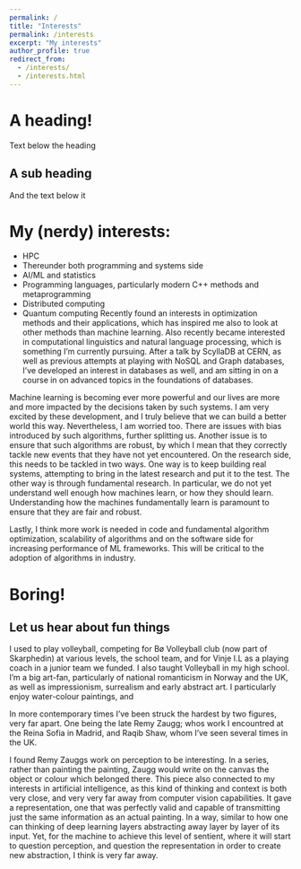 ```yaml
---
permalink: /
title: "Interests"
permalink: /interests
excerpt: "My interests"
author_profile: true
redirect_from: 
  - /interests/
  - /interests.html
---
```



A heading!
======

Text below the heading

A sub heading
------

And the text below it








My (nerdy)  interests:
======
* HPC 
 * Thereunder both programming and systems side
* AI/ML and statistics
* Programming languages, particularly modern C++ methods and metaprogramming
* Distributed computing
* Quantum computing
Recently found an interests in optimization methods and their applications, which has inspired me also to look at other methods than machine learning.
Also recently became interested in computational linguistics and natural language processing, which is something I’m currently pursuing.
After a talk by ScyllaDB at CERN, as well as previous attempts at playing with NoSQL and Graph databases, I’ve developed an interest in databases as well, and am sitting in on a course in on advanced topics in the foundations of databases.

Machine learning is becoming ever more powerful and our lives are more and more impacted by the decisions taken by such systems. I am very excited by these development, and I truly believe that we can build a better world this way. Nevertheless, I am worried too. There are issues with bias introduced by such algorithms, further splitting us. Another issue is to ensure that such algorithms are robust, by which I mean that they correctly tackle new events that they have not yet encountered.
On the research side, this needs to be tackled in two ways. One way is to keep building real systems, attempting to bring in the latest research and put it to the test. The other way is through fundamental research. In particular, we do not yet understand well enough how machines learn, or how they should learn. Understanding how the machines fundamentally learn is paramount to ensure that they are fair and robust. 

Lastly, I think more work is needed in code and fundamental algorithm optimization, scalability of algorithms and on the software side for increasing performance of ML frameworks. This will be critical to the adoption of algorithms in industry.


Boring!
======
Let us hear about fun things
------

I used to play volleyball, competing for Bø Volleyball club (now part of Skarphedin) at various levels, the school team, and for Vinje I.L as a playing coach in a junior team we funded. I also taught Volleyball in my high school.
I’m a big art-fan, particularly of national romanticism in Norway and the UK, as well as impressionism, surrealism and early abstract art. I particularly enjoy water-colour paintings, and 

In more contemporary times I’ve been struck the hardest by two figures, very far apart. One being the late Remy Zaugg; whos work I encountred at the Reina Sofia in Madrid, and Raqib Shaw, whom I’ve seen several times in the UK.

I found Remy Zauggs work on perception to be interesting. In a series, rather than painting the painting, Zaugg would write on the canvas the object or colour which belonged there. This piece also connected to my interests in artificial intelligence, as this kind of thinking and context is both very close, and very very far away from computer vision capabilities. It gave a representation, one that was perfectly valid and capable of transmitting just the same information as an actual painting. In a way, similar to how one can thinking of deep learning layers abstracting away layer by layer of its input. Yet, for the machine to achieve this level of sentient, where it will start to question perception, and question the representation in order to create new abstraction, I think is very far away.

